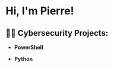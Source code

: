 <h1>Hi, I'm Pierre! </h1>

<h2>👨‍💻 Cybersecurity Projects:</h2>

- <b>PowerShell</b>



- <b>Python</b>



